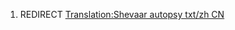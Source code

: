 1.  REDIRECT [Translation:Shevaar autopsy txt/zh
    CN](Translation:Shevaar_autopsy_txt/zh_CN "wikilink")
